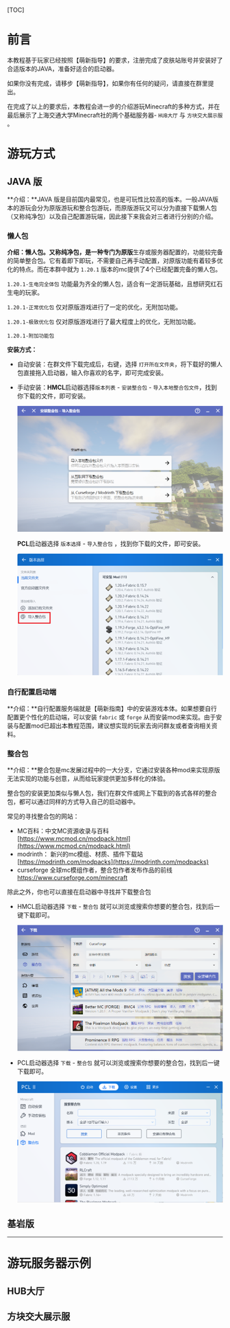 [TOC]

# 前言

本教程基于玩家已经按照【萌新指导】的要求，注册完成了皮肤站账号并安装好了合适版本的JAVA，准备好适合的启动器。

如果你没有完成，请移步【萌新指导】，如果你有任何的疑问，请直接在群里提出。

在完成了以上的要求后，本教程会进一步的介绍游玩Minecraft的多种方式，并在最后展示了上海交通大学Minecraft社的两个基础服务器- `HUB大厅` 与 `方块交大展示服` 。

# 游玩方式

## JAVA 版

**介绍：**JAVA 版是目前国内最常见，也是可玩性比较高的版本。一般JAVA版本的游玩会分为原版游玩和整合包游玩，而原版游玩又可以分为直接下载懒人包（又称纯净包）以及自己配置游玩端，因此接下来我会对三者进行分别的介绍。

### 懒人包

**介绍：**懒人包。又称纯净包，是一种专门为**原版**生存或服务器配置的，功能较完备的简单整合包。它有着即下即玩，不需要自己再手动配置，对原版功能有着较多优化的特点。而在本群中就为 `1.20.1` 版本的mc提供了4个已经配置完备的懒人包。

 `1.20.1-生电完全体包` 功能最为齐全的懒人包，适合有一定游玩基础，且想研究红石生电的玩家。

 `1.20.1-正常优化包` 仅对原版游戏进行了一定的优化，无附加功能。

 `1.20.1-极致优化包` 仅对原版游戏进行了最大程度上的优化，无附加功能。

 `1.20.1-附加功能包` 

**安装方式：**

- 自动安装：在群文件下载完成后，右键，选择 `打开所在文件夹`，将下载好的懒人包直接拖入启动器，输入你喜欢的名字，即可完成安装。

- 手动安装：**HMCL**启动器选择`版本列表` - `安装整合包` - `导入本地整合包文件`，找到你下载的文件，即可安装。

  ![1720114616605.png](.\image\1720114616605.png)

  **PCL**启动器选择 `版本选择` - `导入整合包` ，找到你下载的文件，即可安装。

  ![1720114941113.PNG](.\image\1720114941113.png)

### 自行配置启动端

**介绍：**自行配置服务端就是【萌新指南】中的安装游戏本体。如果想要自行配置更个性化的启动端，可以安装 `fabric` 或 `forge` 从而安装mod来实现。由于安装与配置mod已超出本教程范围，建议想实现的玩家去询问群友或者查询相关资料。

### 整合包

**介绍：**整合包是mc发展过程中的一大分支，它通过安装各种mod来实现原版无法实现的功能与创意，从而给玩家提供更加多样化的体验。

整合包的安装更加类似与懒人包，我们在群文件或网上下载到的各式各样的整合包，都可以通过同样的方式导入自己的启动器中。

常见的寻找整合包的网站：

- MC百科：中文MC资源收录与百科 [https://www.mcmod.cn/modpack.html](https://www.mcmod.cn/modpack.html)
- modrinth： 新兴的mc模组、材质、插件下载站 [https://modrinth.com/modpacks](https://modrinth.com/modpacks)
- curseforge 全球mc模组作者，整合包作者发布作品的前线 https://www.curseforge.com/minecraft

除此之外，你也可以直接在启动器中寻找并下载整合包

- HMCL启动器选择 `下载` - `整合包` 就可以浏览或搜索你想要的整合包，找到后一键下载即可。

  ![1720116729289.png](.\image\1720116729289.png)

- PCL启动器选择 `下载` - `整合包` 就可以浏览或搜索你想要的整合包，找到后一键下载即可。

  ![1720116842164.png](.\image\1720116842164.png)

## 基岩版

** **

# 游玩服务器示例

## HUB大厅

## 方块交大展示服


